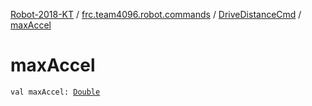 [Robot-2018-KT](../../index.md) / [frc.team4096.robot.commands](../index.md) / [DriveDistanceCmd](index.md) / [maxAccel](./max-accel.md)

# maxAccel

`val maxAccel: `[`Double`](https://kotlinlang.org/api/latest/jvm/stdlib/kotlin/-double/index.html)
